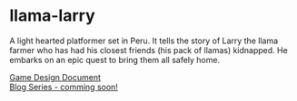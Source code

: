 # llama-larry
A light hearted platformer set in Peru. It tells the story of Larry the llama farmer who has had his closest friends (his pack of llamas) kidnapped. He embarks on an epic quest to bring them all safely home.  

[Game Design Document](https://www.notion.so/cctechwiz/Game-Design-Document-Llama-Larry-ffca217c0d8046b985102be2e6ca9846)  
[Blog Series - comming soon!]()  
